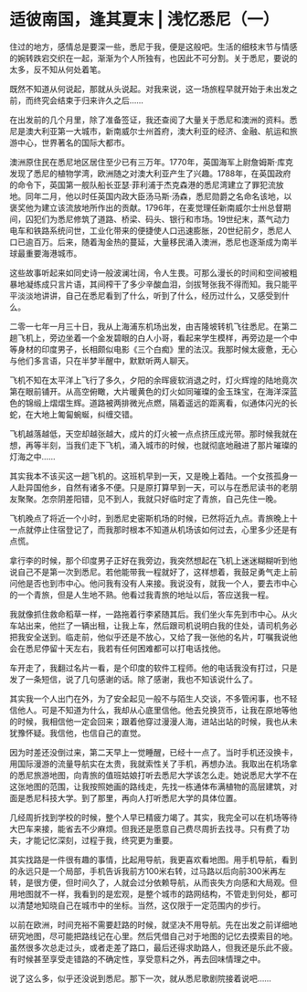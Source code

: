 # 适彼南国，逢其夏末 | 浅忆悉尼（一）

住过的地方，感情总是要深一些，悉尼于我，便是这般吧。生活的细枝末节与情感的婉转跌宕交织在一起，渐渐为个人所独有，也因此不可分割。关于悉尼，要说的太多，反不知从何处着笔。



既然不知道从何说起，那就从头说起。对我来说，这一场旅程早就开始于未出发之前，而终究会结束于归来许久之后……

 

在出发前的几个月里，除了准备签证，我还查阅了大量关于悉尼和澳洲的资料。悉尼是澳大利亚第一大城市，新南威尔士州首府，澳大利亚的经济、金融、航运和旅游中心，世界著名的国际大都市。



澳洲原住民在悉尼地区居住至少已有三万年。1770年，英国海军上尉詹姆斯·库克发现了悉尼的植物学湾，欧洲随之对澳大利亚产生了兴趣。1788年，在英国政府的命令下，英国第一舰队船长亚瑟·菲利浦于杰克森港的悉尼湾建立了罪犯流放地。同年二月，他以时任英国内政大臣汤马斯·汤森，悉尼勋爵之名命名该地，以褒奖他为建立该流放地所作出的贡献。1796年，在麦觉理任新南威尔士州总督期间，囚犯们为悉尼修筑了道路、桥梁、码头、银行和市场。19世纪末，蒸气动力电车和铁路系统问世，工业化带来的便捷使人口迅速膨胀，20世纪前夕，悉尼人口已逾百万。后来，随着淘金热的蔓延，大量移民涌入澳洲，悉尼也逐渐成为南半球最重要海港城市。

 

这些故事听起来如同史诗一般波澜壮阔，令人生畏。可那么漫长的时间和空间被粗暴地凝练成只言片语，其间榨干了多少辛酸血泪，剑拔弩张我不得而知。我只能平平淡淡地讲讲，自己在悉尼看到了什么，听到了什么，经历过什么，又感受到什么。

 

二零一七年一月三十日，我从上海浦东机场出发，由吉隆坡转机飞往悉尼。在第二趟飞机上，旁边坐着一个金发碧眼的白人小哥，看起来学生模样，再旁边是一个中等身材的印度男子，长相颇似电影《三个白痴》里的法汉。我那时候太疲惫，无心与他们多言语，只在半梦半醒中，默默听两人聊天。

飞机不知在太平洋上飞行了多久，夕阳的余晖疲软消退之时，灯火辉煌的陆地竟次第在眼前铺开。从高空俯瞰，大片暖黄色的灯火如同璀璨的金玉珠宝，在海洋深蓝色的锦缎上熠熠生辉。道路被两排微光点燃，隔着遥远的距离看，似通体闪光的长蛇，在大地上匍匐蜿蜒，纠缠交错。



飞机越落越低，天空却越张越大，成片的灯火被一点点挤压成光带。那时候我就在想，再等半刻，当我们走下飞机，涌入城市的时候，也就彻底地融进了那片璀璨的灯海之中……



其实我本不该买这一趟飞机的。这班机早到一天，又是晚上着陆。一个女孩孤身一人赴异国他乡，自然有诸多不便。只是原打算早到一天，可以与在悉尼读书的老朋友聚聚。怎奈阴差阳错，见不到人，我就只好临时定了青旅，自己先住一晚。



飞机晚点了将近一个小时，到悉尼史密斯机场的时候，已然将近九点。青旅晚上十一点就停止住宿登记了，而我那时根本不知道从机场该如何过去，心里多少还是有点慌。



拿行李的时候，那个印度男子正好在我旁边，我突然想起在飞机上迷迷糊糊听到他说自己不是第一次到悉尼。若他能带我一程就好了，这样想着，我鼓足勇气走上前问他是否也到市中心。他问我有没有人来接。我说没有，就我一个人，要去市中心的一个青旅，但是人生地不熟。他看过我青旅的地址以后，答应送我一程。

 

我就像抓住救命稻草一样，一路拖着行李紧随其后。我们坐火车先到市中心。从火车站出来，他拦了一辆出租，让我上车，然后跟司机说明白我的住处，请司机务必把我安全送到。临走前，他似乎还是不放心，又给了我一张他的名片，叮嘱我说他会在悉尼停留十天左右，我若有任何困难都可以打电话找他。

 

车开走了，我翻过名片一看，是个印度的软件工程师。他的电话我没有打过，只是发了一条短信，说了几句感谢的话。除了感谢，我也不知该说什么了。

 

其实我一个人出门在外，为了安全起见一般不与陌生人交谈，不多管闲事，也不轻信他人。可是不知道为什么，我却从心底里信他。他去兑换货币，让我在原地等他的时候，我相信他一定会回来；跟着他穿过漫漫人海，进站出站的时候，我也从未犹豫怀疑。我信他，也信自己的直觉。

 

因为时差还没倒过来，第二天早上一觉睡醒，已经十一点了。当时手机还没换卡，用国际漫游的流量导航实在太贵，我就索性关了手机，再想办法。我取出在机场拿的悉尼旅游地图，向青旅的值班姑娘打听去悉尼大学该怎么走。她说悉尼大学不在这张地图的范围，让我按照她画的路线走，先找一栋通体布满植物的高层建筑，对面是悉尼科技大学。到了那里，再向人打听悉尼大学的具体位置。



几经周折找到学校的时候，整个人早已精疲力竭了。其实，我完全可以在机场等待大巴车来接，能省去不少麻烦。但我还是愿意自己费尽周折去找寻。只有费了功夫，才能记忆深刻，过程于我，终究更为重要。



其实找路是一件很有趣的事情，比起用导航，我更喜欢看地图。用手机导航，看到的永远只是一个局部，手机告诉我前方100米右转，过马路以后向前300米再左转，是很方便，但时间久了，人就会过分依赖导航，从而丧失方向感和大局观。但用地图就不一样，我看到的是宏观，是整个城市的路网结构，不管走到何处，都可以清楚地知晓自己在城市中的坐标。当然，这仅限于一定范围内的步行。



以前在欧洲，时间充裕不需要赶路的时候，就坚决不用导航。先在出发之前详细地研究地图，尽可能把路线记在心里。然后凭借自己对于地图的记忆去摸索目的地。虽然很多次总走过头，或者走差了路口，最后还得求助路人，但我还是乐此不疲。有时候甚至享受走错路的不确定性，享受意料之外，再去回味情理之中。

 

说了这么多，似乎还没说到悉尼。那下一次，就从悉尼歌剧院接着说吧……